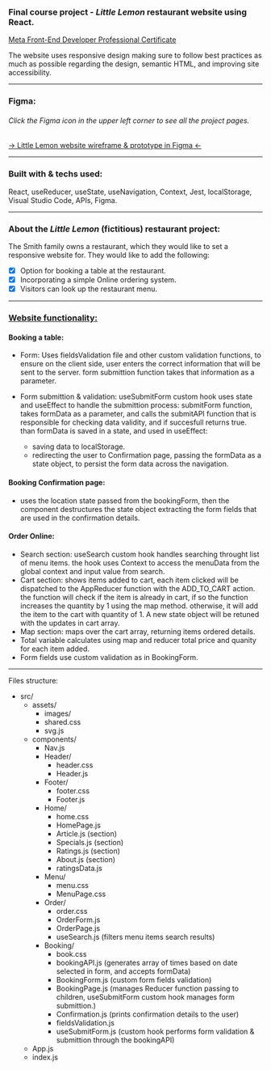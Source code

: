 ### Final course project - *Little Lemon* restaurant website using React.

[Meta Front-End Developer Professional Certificate](https://www.coursera.org/professional-certificates/meta-front-end-developer/)

The website uses responsive design making sure to follow best practices as much as possible regarding the design, semantic HTML, and improving site accessibility.

<hr>

### Figma:
###### Click the Figma icon in the upper left corner to see all the project pages.
[-> Little Lemon website wireframe & prototype in Figma <-](https://www.figma.com/file/J0wZBiUwOUjlMKuwc3C9IB/Little-Lemon?node-id=0%3A1&t=WDE7ZFXVAkO2W12K-0)

<hr>

### Built with & techs used:
React, useReducer, useState, useNavigation, Context, Jest, localStorage, Visual Studio Code, APIs, Figma.

<hr>

### About the *Little Lemon* (fictitious) restaurant project:
The Smith family owns a restaurant, which they would like to set a responsive website for.</b>
They would like to add the following:
- [x] Option for booking a table at the restaurant.
- [x] Incorporating a simple Online ordering system.
- [x] Visitors can look up the restaurant menu.

<hr>

### <ins>Website functionality:</ins>

#### Booking a table:
- Form: Uses fieldsValidation file and other custom validation functions,
  to ensure on the client side, user enters the correct information that will be sent to the server. 
  form submittion function takes that information as a parameter.
  
- Form submittion & validation: useSubmitForm custom hook uses state and useEffect to handle the submittion process:
  submitForm function, takes formData as a parameter, and calls the submitAPI function that is responsible for checking data validity, and if succesfull     returns true. than formData is saved in a state, and used in useEffect:
  - saving data to localStorage.
  - redirecting the user to Confirmation page, passing the formData as a state object, to persist the form data across the navigation.

#### Booking Confirmation page:
- uses the location state passed from the bookingForm, then the component destructures the state object extracting the form fields that are used in the       confirmation details.

#### Order Online:
- Search section: useSearch custom hook handles searching throught list of menu items. 
  the hook uses Context to access the menuData from the global context and input value from search.
- Cart section: shows items added to cart, each item clicked will be dispatched to the AppReducer function with the ADD_TO_CART action.
  the function will check if the item is already in cart, if so the function increases the quantity by 1 using the map method.
  otherwise, it will add the item to the cart with quantity of 1.
  A new state object will be retuned with the updates in cart array.
- Map section: maps over the cart array, returning items ordered details.
- Total variable calculates using map and reducer total price and quanity for each item added.
- Form fields use custom validation as in BookingForm.

<hr>
  
Files structure:
- src/
  - assets/
    - images/
    - shared.css
    - svg.js
  - components/
    - Nav.js
    - Header/
      - header.css
      - Header.js
    - Footer/
      - footer.css
      - Footer.js
    - Home/
      - home.css
      - HomePage.js
      - Article.js (section)
      - Specials.js (section)
      - Ratings.js (section)
      - About.js (section)
      - ratingsData.js
    - Menu/
      - menu.css
      - MenuPage.css
    - Order/
      - order.css
      - OrderForm.js
      - OrderPage.js
      - useSearch.js (filters menu items search results)
    - Booking/
      - book.css
      - bookingAPI.js (generates array of times based on date selected in form, and accepts formData)
      - BookingForm.js (custom form fields validation)
      - BookingPage.js (manages Reducer function passing to children, useSubmitForm custom hook manages form submittion.)
      - Confirmation.js (prints confirmation details to the user)
      - fieldsValidation.js
      - useSubmitForm.js (custom hook performs form validation & submittion through the bookingAPI)
  - App.js
  - index.js    
